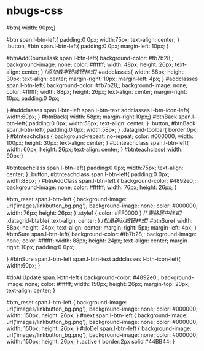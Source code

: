 # nbugs-css

#btn{
width: 90px;}

#btn span.l-btn-left{
padding:0 0px;
width:75px;
text-align: center;
}
.button, #btn span.l-btn-left{
padding:0 0px;
margin-left: 10px;
}


#btnAddCourseTask span.l-btn-left{
 background-color: #fb7b28;;
 background-image: none;
 color: #ffffff;
 width: 48px;
 height: 26px;
 text-align: center;
}
/*添加教学班按钮样式*/
#addclasses{
width: 88px;
 height: 30px;
 text-align: center;
 margin-right: 10px;
margin-left: 4px;
}
#addclasses span.l-btn-left{
 background-color: #fb7b28;;
 background-image: none;
 color: #ffffff;
 width: 88px;
 height: 26px;
 text-align: center;
  margin-right: 10px;
  padding:0 0px;
 
}
#addclasses span.l-btn-left span.l-btn-text addclasses l-btn-icon-left{
width:60px;
}
#btnBack{
width: 58px;
margin-right:10px;}
#btnBack span.l-btn-left{
padding:0 0px;
width:58px;
text-align: center;
}
.button, #btnBack span.l-btn-left{
padding:0 0px;
width:58px;
}
.datagrid-toolbar{
border:0px;
}
#btnteachclass {
 background-repeat: no-repeat;
 color: #000000;
 width: 100px;
 height: 30px;
 text-align: center;
}
#btnteachclass span.l-btn-left{
 width: 60px;
 height: 26px;
 text-align: center;
}
#btnteachclass{
width: 90px;}

#btnteachclass span.l-btn-left{
padding:0 0px;
width:75px;
text-align: center;
}
.button, #btnteachclass span.l-btn-left{
padding:0 0px;
width:88px;
}
#btnAddClass span.l-btn-left {
	background-color: #4892e0;;
	background-image: none;
	color: #ffffff;
	width: 76px;
	height: 26px;
}

#btn_reset span.l-btn-left {
	background-image: url('images/linkbutton_bg.png');
	background-image: none;
	color: #000000;
	width: 76px;
	height: 26px;
}
.style1 {
	color: #FF0000
}
/**表格居中样式*/
.datagrid-btable{
text-align: center;
}
/*批量确认按钮样式*/
#btnSure{
width: 88px;
 height: 24px;
 text-align: center;
 margin-right: 5px;
margin-left: 4px;
}
#btnSure span.l-btn-left{
 background-color: #fb7b28;;
 background-image: none;
 color: #ffffff;
 width: 88px;
 height: 24px;
 text-align: center;
  margin-right: 10px;
  padding:0 0px;
 
}
#btnSure span.l-btn-left span.l-btn-text addclasses l-btn-icon-left{
width:60px;
}

#doAllUpdate span.l-btn-left {
	background-color: #4892e0;;
	background-image: none;
	color: #ffffff;
	width: 150px;
	height: 26px;
	margin-top: 20px;
	text-align: center;
}

#btn_reset span.l-btn-left {
	background-image: url('images/linkbutton_bg.png');
	background-image: none;
	color: #000000;
	width: 150px;
	height: 26px;
}
#next span.l-btn-left {
	background-image: url('images/linkbutton_bg.png');
	background-image: none;
	color: #000000;
	width: 150px;
	height: 26px;
}
#doDel span.l-btn-left {
	background-image: url('images/linkbutton_bg.png');
	background-image: none;
	color: #000000;
	width: 150px;
	height: 26px;
}
.active
{
border:2px solid #44BB44;
}
